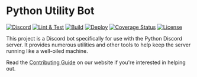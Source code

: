 # Python Utility Bot

[![Discord][7]][8]
[![Lint & Test][1]][2]
[![Build][3]][4]
[![Deploy][5]][6]
[![Coverage Status](https://coveralls.io/repos/github/python-discord/bot/badge.svg)](https://coveralls.io/github/python-discord/bot)
[![License](https://img.shields.io/badge/license-MIT-green)](LICENSE)

This project is a Discord bot specifically for use with the Python Discord server. It provides numerous utilities
and other tools to help keep the server running like a well-oiled machine.

Read the [Contributing Guide](https://pythondiscord.com/pages/contributing/bot/) on our website if you're interested in helping out.

[1]: https://github.com/python-discord/bot/workflows/Lint%20&%20Test/badge.svg?branch=main
[2]: https://github.com/python-discord/bot/actions?query=workflow%3A%22Lint+%26+Test%22+branch%3Amain
[3]: https://github.com/python-discord/bot/workflows/Build/badge.svg?branch=main
[4]: https://github.com/python-discord/bot/actions?query=workflow%3ABuild+branch%3Amain
[5]: https://github.com/python-discord/bot/workflows/Deploy/badge.svg?branch=main
[6]: https://github.com/python-discord/bot/actions?query=workflow%3ADeploy+branch%3Amain
[7]: https://raw.githubusercontent.com/python-discord/branding/main/logos/badge/badge_github.svg
[8]: https://discord.gg/python

